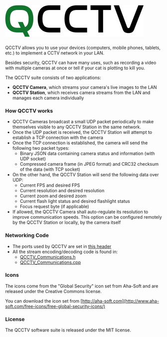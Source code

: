 # ![QCCTV](etc/qcctv.png)

QCCTV allows you to use your devices (computers, mobile phones, tablets, etc.) to implement a CCTV network in your LAN.

Besides security, QCCTV can have many uses, such as recording a video with multiple cameras at once or tell if your cat is plotting to kill you.

The QCCTV suite consists of two applications:
- **QCCTV Camera**, which streams your camera's live images to the LAN
- **QCCTV Station**, which receives camera streams from the LAN and manages each camera individually

### How QCCTV works

- QCCTV Cameras broadcast a small UDP packet periodically to make themselves visible to any QCCTV Station in the same network.
- Once the UDP packet is received, the QCCTV Station will attempt to establish a TCP connection with the camera
- Once the TCP connection is established, the camera will send the following two packet types:
	- Binary JSON data containing camera status and information (with UDP socket)
	- Compressed camera frame (in JPEG format) and CRC32 checksum of the data (with TCP socket)
- On the other hand, the QCCTV Station will send the following data over UDP:
	- Current FPS and desired FPS
	- Current resolution and desired resolution
	- Current zoom and desired zoom
	- Current flash light status and desired flashlight status
	- Focus request byte (if applicable)
- If allowed, the QCCTV Camera shall auto-regulate its resolution to improve communication speeds. This option can be configured remotely by the QCCTV Station or locally, by the camera itself

### Networking Code

- The ports used by QCCTV are set in [this header](https://github.com/alex-spataru/qcctv/blob/master/common/src/QCCTV.h#L33)
- All the stream encoding/decoding code is found in:
	- [QCCTV_Communications.h](https://github.com/alex-spataru/qcctv/blob/master/common/src/QCCTV_Communications.h)
	- [QCCTV_Communications.cpp](https://github.com/alex-spataru/qcctv/blob/master/common/src/QCCTV_Communications.cpp)

### Icons 

The icons come from the "Global Security" icon set from Aha-Soft and are released under the Creative Commons license.

You can download the icon set from [http://aha-soft.com](http://www.aha-soft.com/free-icons/free-global-security-icons/)

### License

The QCCTV software suite is released under the MIT license.
